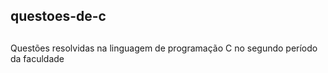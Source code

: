 ## questoes-de-c
##
Questões resolvidas na linguagem de programação C no segundo período da faculdade 
